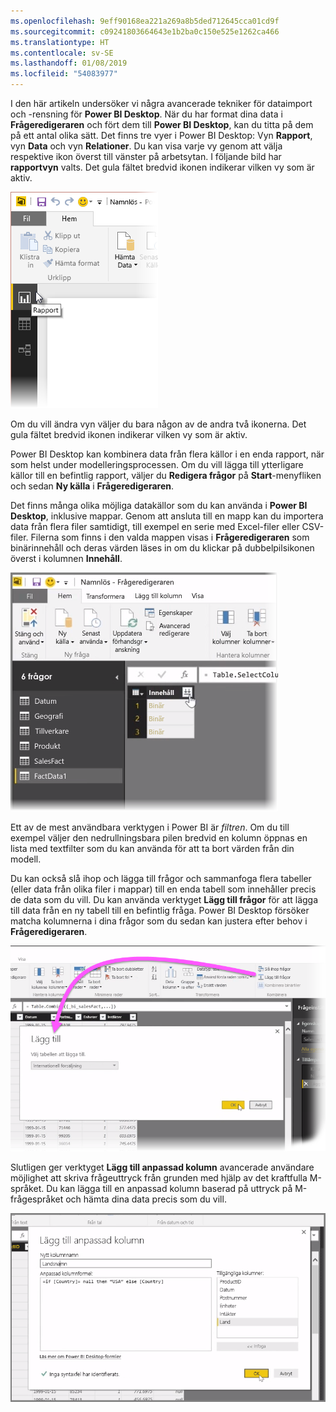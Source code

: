 ```yaml
---
ms.openlocfilehash: 9eff90168ea221a269a8b5ded712645cca01cd9f
ms.sourcegitcommit: c09241803664643e1b2ba0c150e525e1262ca466
ms.translationtype: HT
ms.contentlocale: sv-SE
ms.lasthandoff: 01/08/2019
ms.locfileid: "54083977"
---
```

I den här artikeln undersöker vi några avancerade tekniker för dataimport och -rensning för **Power BI Desktop**. När du har format dina data i **Frågeredigeraren** och fört dem till **Power BI Desktop**, kan du titta på dem på ett antal olika sätt. Det finns tre vyer i Power BI Desktop: Vyn **Rapport**, vyn **Data** och vyn **Relationer**. Du kan visa varje vy genom att välja respektive ikon överst till vänster på arbetsytan. I följande bild har **rapportvyn** valts. Det gula fältet bredvid ikonen indikerar vilken vy som är aktiv.

![](media/1-4-advanced-data-sources-and-transformation/1-4_1.png)

Om du vill ändra vyn väljer du bara någon av de andra två ikonerna. Det gula fältet bredvid ikonen indikerar vilken vy som är aktiv.

Power BI Desktop kan kombinera data från flera källor i en enda rapport, när som helst under modelleringsprocessen. Om du vill lägga till ytterligare källor till en befintlig rapport, väljer du **Redigera frågor** på **Start**-menyfliken och sedan **Ny källa** i **Frågeredigeraren**.

Det finns många olika möjliga datakällor som du kan använda i **Power BI Desktop**, inklusive mappar. Genom att ansluta till en mapp kan du importera data från flera filer samtidigt, till exempel en serie med Excel-filer eller CSV-filer. Filerna som finns i den valda mappen visas i **Frågeredigeraren** som binärinnehåll och deras värden läses in om du klickar på dubbelpilsikonen överst i kolumnen **Innehåll**.

![](media/1-4-advanced-data-sources-and-transformation/1-4_2.png)

Ett av de mest användbara verktygen i Power BI är *filtren*. Om du till exempel väljer den nedrullningsbara pilen bredvid en kolumn öppnas en lista med textfilter som du kan använda för att ta bort värden från din modell.

Du kan också slå ihop och lägga till frågor och sammanfoga flera tabeller (eller data från olika filer i mappar) till en enda tabell som innehåller precis de data som du vill. Du kan använda verktyget **Lägg till frågor** för att lägga till data från en ny tabell till en befintlig fråga. Power BI Desktop försöker matcha kolumnerna i dina frågor som du sedan kan justera efter behov i **Frågeredigeraren**.

![](media/1-4-advanced-data-sources-and-transformation/1-4_3.png)

Slutligen ger verktyget **Lägg till anpassad kolumn** avancerade användare möjlighet att skriva frågeuttryck från grunden med hjälp av det kraftfulla M-språket. Du kan lägga till en anpassad kolumn baserad på uttryck på M-frågespråket och hämta dina data precis som du vill.

![](media/1-4-advanced-data-sources-and-transformation/1-4_4.png)

